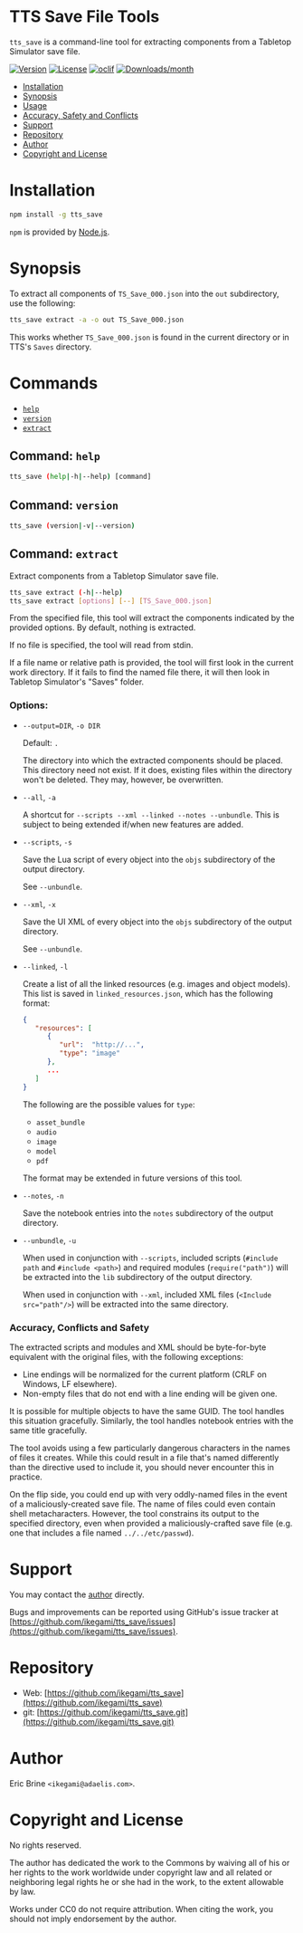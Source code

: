 TTS Save File Tools
===================

`tts_save` is a command-line tool for extracting
components from a Tabletop Simulator save file.

[![Version](https://img.shields.io/npm/v/tts_save.svg)](https://npmjs.org/package/tts_save)
[![License](https://img.shields.io/npm/l/tts_save.svg)](https://github.com/ikegami/tts_save/blob/main/LICENSE)
[![oclif](https://img.shields.io/badge/cli-oclif-brightgreen.svg)](https://oclif.io/)
[![Downloads/month](https://img.shields.io/npm/dm/tts_save.svg)](https://npmjs.org/package/tts_save)

* [Installation](#installation)
* [Synopsis](#synopsis)
* [Usage](#usage)
* [Accuracy, Safety and Conflicts](#accuracy-conflicts-and-safety)
* [Support](#support)
* [Repository](#repository)
* [Author](#author)
* [Copyright and License](#copyright-and-license)


# Installation

```sh
npm install -g tts_save
```

`npm` is provided by [Node.js](https://nodejs.org/).


# Synopsis

To extract all components of `TS_Save_000.json` into the
`out` subdirectory, use the following:

```sh
tts_save extract -a -o out TS_Save_000.json
```

This works whether `TS_Save_000.json` is found in the current
directory or in TTS's `Saves` directory.


# Commands

* [`help`](#command-help)
* [`version`](#command-version)
* [`extract`](#command-help)


## Command: `help`

```sh
tts_save (help|-h|--help) [command]
```


## Command: `version`

```sh
tts_save (version|-v|--version)
```


## Command: `extract`

Extract components from a Tabletop Simulator save file.

```sh
tts_save extract (-h|--help)
tts_save extract [options] [--] [TS_Save_000.json]
```

From the specified file, this tool will extract the components
indicated by the provided options. By default, nothing is extracted.

If no file is specified, the tool will read from stdin.

If a file name or relative path is provided, the tool will
first look in the current work directory. If it fails to
find the named file there, it will then look in
Tabletop Simulator's "Saves" folder.


### Options:

* `--output=DIR`, `-o DIR`

    Default: `.`

    The directory into which the extracted components should be placed.
    This directory need not exist. If it does, existing files within
    the directory won't be deleted. They may, however, be overwritten.

* `--all`, `-a`

    A shortcut for `--scripts --xml --linked --notes --unbundle`.
    This is subject to being extended if/when new features are added.

* `--scripts`, `-s`

    Save the Lua script of every object into the `objs`
    subdirectory of the output directory.

    See `--unbundle`.

* `--xml`, `-x`

    Save the UI XML of every object into the `objs`
    subdirectory of the output directory.

    See `--unbundle`.

 * `--linked`, `-l`

     Create a list of all the linked resources (e.g. images and object models).
     This list is saved in `linked_resources.json`, which has the following format:

     ```json
     {
        "resources": [
           {
              "url":  "http://...",
              "type": "image"
           },
           ...
        ]
     }
     ```

     The following are the possible values for `type`:

     * `asset_bundle`
     * `audio`
     * `image`
     * `model`
     * `pdf`

     The format may be extended in future versions of this tool.

* `--notes`, `-n`

    Save the notebook entries into the `notes` subdirectory of the output directory.

* `--unbundle`, `-u`

    When used in conjunction with `--scripts`, included scripts (`#include path`
    and `#include <path>`) and required modules (`require("path")`)
    will be extracted into the `lib` subdirectory of the output directory.

    When used in conjunction with `--xml`, included XML files
    (`<Include src="path"/>`) will be extracted into the same
    directory.


### Accuracy, Conflicts and Safety

The extracted scripts and modules and XML should be byte-for-byte equivalent with the original files,
with the following exceptions:

* Line endings will be normalized for the current platform (CRLF on Windows, LF elsewhere).
* Non-empty files that do not end with a line ending will be given one.

It is possible for multiple objects to have the same GUID. The tool handles this situation
gracefully. Similarly, the tool handles notebook entries with the same title gracefully.

The tool avoids using a few particularly dangerous characters in the names of files it creates.
While this could result in a file that's named differently than the directive used to include it,
you should never encounter this in practice.

On the flip side, you could end up with very oddly-named files in the event of
a maliciously-created save file. The name of files could even contain shell
metacharacters. However, the tool constrains its output to the specified
directory, even when provided a maliciously-crafted save file (e.g. one that
includes a file named `../../etc/passwd`).


# Support

You may contact the [author](#author) directly.

Bugs and improvements can be reported using GitHub's issue tracker at
[https://github.com/ikegami/tts_save/issues](https://github.com/ikegami/tts_save/issues).


# Repository

* Web: [https://github.com/ikegami/tts_save](https://github.com/ikegami/tts_save)
* git: [https://github.com/ikegami/tts_save.git](https://github.com/ikegami/tts_save.git)


# Author

Eric Brine `<ikegami@adaelis.com>`.


# Copyright and License

No rights reserved.

The author has dedicated the work to the Commons by waiving all of his or her rights to the work
worldwide under copyright law and all related or neighboring legal rights he or she had in the work,
to the extent allowable by law.

Works under CC0 do not require attribution. When citing the work, you should not imply endorsement by the author.
